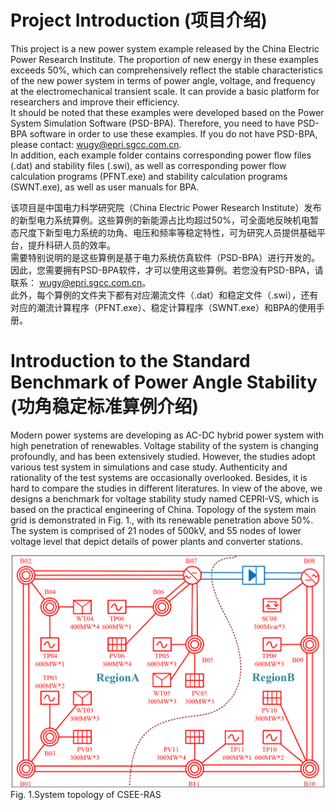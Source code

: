 # Project Introduction (项目介绍)
This project is a new power system example released by the China Electric Power Research Institute. The proportion of new energy in these examples exceeds 50%, which can comprehensively reflect the stable characteristics of the new power system in terms of power angle, voltage, and frequency at the electromechanical transient scale. It can provide a basic platform for researchers and improve their efficiency.<br>
It should be noted that these examples were developed based on the Power System Simulation Software (PSD-BPA). Therefore, you need to have PSD-BPA software in order to use these examples. If you do not have PSD-BPA, please contact: wugy@epri.sgcc.com.cn.<br>
In addition, each example folder contains corresponding power flow files (.dat) and stability files (.swi), as well as corresponding power flow calculation programs (PFNT.exe) and stability calculation programs (SWNT.exe), as well as user manuals for BPA.<br>

该项目是中国电力科学研究院（China Electric Power Research Institute）发布的新型电力系统算例。这些算例的新能源占比均超过50%，可全面地反映机电暂态尺度下新型电力系统的功角、电压和频率等稳定特性，可为研究人员提供基础平台，提升科研人员的效率。<br>
需要特别说明的是这些算例是基于电力系统仿真软件（PSD-BPA）进行开发的。因此，您需要拥有PSD-BPA软件，才可以使用这些算例。若您没有PSD-BPA，请联系： wugy@epri.sgcc.com.cn。<br>
此外，每个算例的文件夹下都有对应潮流文件（.dat）和稳定文件（.swi），还有对应的潮流计算程序（PFNT.exe）、稳定计算程序（SWNT.exe）和BPA的使用手册。<br>

# Introduction to the Standard Benchmark of Power Angle Stability (功角稳定标准算例介绍)
Modern power systems are developing as AC-DC hybrid power system with high penetration of renewables. Voltage stability of the system is changing profoundly, and has been extensively studied. However, the studies adopt various test system in simulations and case study. Authenticity and rationality of the test systems are occasionally overlooked. Besides, it is hard to compare the studies in different literatures. 
In view of the above, we designs a benchmark for voltage stability study named CEPRI-VS, which is based on the practical engineering of China. Topology of the system main grid is demonstrated in Fig. 1., with its renewable penetration above 50%. The system is comprised of 21 nodes of 500kV, and 55 nodes of lower voltage level that depict details of power plants and converter stations. <br>
<div align=center>
<img src="https://github.com/lbl-hub/CSEE-Benchmark/blob/main/Benchmark_fig/RAS1.png" width="500">
</div>
                              Fig. 1.System topology of CSEE-RAS
